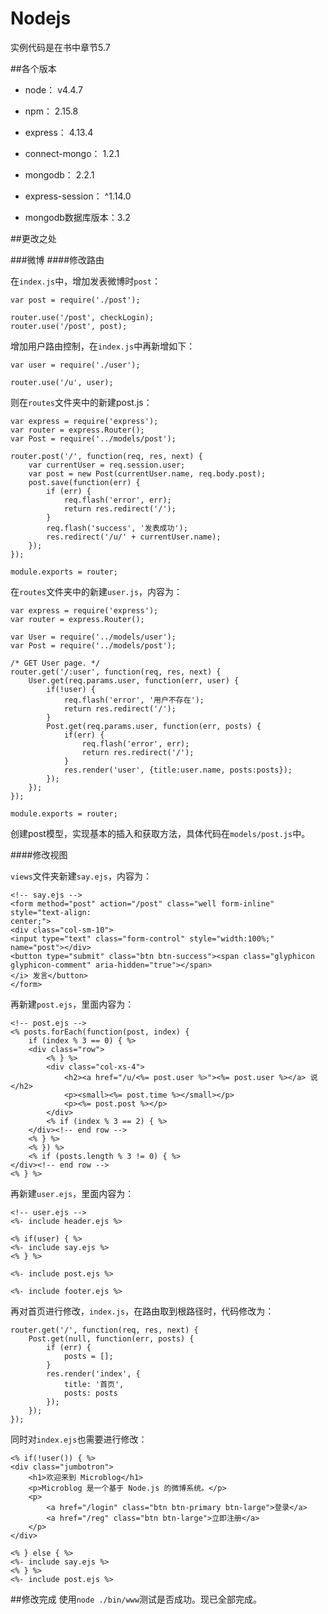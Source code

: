 # Nodejs
实例代码是在书中章节5.7

##各个版本
* node： v4.4.7
* npm： 2.15.8
* express： 4.13.4
* connect-mongo： 1.2.1
* mongodb： 2.2.1
* express-session： ^1.14.0

* mongodb数据库版本：3.2

##更改之处


###微博
####修改路由

在`index.js`中，增加发表微博时`post`：
```
var post = require('./post');

router.use('/post', checkLogin);
router.use('/post', post);
```

增加用户路由控制，在`index.js`中再新增如下：
```
var user = require('./user');

router.use('/u', user);
```

则在`routes`文件夹中的新建post.js：
```
var express = require('express');
var router = express.Router();
var Post = require('../models/post');

router.post('/', function(req, res, next) {
    var currentUser = req.session.user;
    var post = new Post(currentUser.name, req.body.post);
    post.save(function(err) {
        if (err) {
            req.flash('error', err);
            return res.redirect('/');
        }
        req.flash('success', '发表成功');
        res.redirect('/u/' + currentUser.name);
    });
});

module.exports = router;
```

在`routes`文件夹中的新建`user.js`，内容为：
```
var express = require('express');
var router = express.Router();

var User = require('../models/user');
var Post = require('../models/post');

/* GET User page. */
router.get('/:user', function(req, res, next) {
	User.get(req.params.user, function(err, user) {
		if(!user) {
			req.flash('error', '用户不存在');
			return res.redirect('/');
		}
		Post.get(req.params.user, function(err, posts) {
			if(err) {
				req.flash('error', err);
				return res.redirect('/');
			}
			res.render('user', {title:user.name, posts:posts});
		});
	});
});

module.exports = router;
```

创建post模型，实现基本的插入和获取方法，具体代码在`models/post.js`中。

####修改视图

`views`文件夹新建`say.ejs`，内容为：

```
<!-- say.ejs -->
<form method="post" action="/post" class="well form-inline" style="text-align:
center;">
<div class="col-sm-10">
<input type="text" class="form-control" style="width:100%;" name="post"></div>
<button type="submit" class="btn btn-success"><span class="glyphicon glyphicon-comment" aria-hidden="true"></span>
</i> 发言</button>
</form>
```

再新建`post.ejs`，里面内容为：
```
<!-- post.ejs -->
<% posts.forEach(function(post, index) {
    if (index % 3 == 0) { %>
    <div class="row">
        <% } %>
        <div class="col-xs-4">
            <h2><a href="/u/<%= post.user %>"><%= post.user %></a> 说</h2>
            <p><small><%= post.time %></small></p>
            <p><%= post.post %></p>
        </div>
        <% if (index % 3 == 2) { %>
    </div><!-- end row -->
    <% } %>
    <% }) %>
    <% if (posts.length % 3 != 0) { %>
</div><!-- end row -->
<% } %>
```

再新建`user.ejs`，里面内容为：
```
<!-- user.ejs -->
<%- include header.ejs %>

<% if(user) { %>
<%- include say.ejs %>
<% } %>

<%- include post.ejs %>

<%- include footer.ejs %>
```

再对首页进行修改，`index.js`，在路由取到根路径时，代码修改为：
```
router.get('/', function(req, res, next) {
    Post.get(null, function(err, posts) {
        if (err) {
            posts = [];
        }
        res.render('index', {
            title: '首页',
            posts: posts
        });
    });
});
```

同时对`index.ejs`也需要进行修改：
```
<% if(!user()) { %>
<div class="jumbotron">
    <h1>欢迎来到 Microblog</h1>
    <p>Microblog 是一个基于 Node.js 的微博系统。</p>
    <p>
        <a href="/login" class="btn btn-primary btn-large">登录</a>
        <a href="/reg" class="btn btn-large">立即注册</a>
    </p>
</div>

<% } else { %>
<%- include say.ejs %>
<% } %>
<%- include post.ejs %>
```

##修改完成
使用`node ./bin/www`测试是否成功。现已全部完成。
